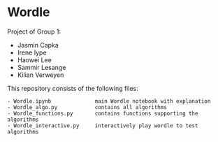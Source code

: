 # Wordle

Project of Group 1:
- Jasmin Capka
- Irene Iype
- Haowei Lee
- Sammir Lesange
- Kilian Verweyen

This repository consists of the following files:

```
- Wordle.ipynb              main Wordle notebook with explanation
- Wordle_algo.py            contains all algorithms
- Wordle_functions.py       contains functions supporting the algorithms
- Wordle_interactive.py     interactively play wordle to test algorithms
```
